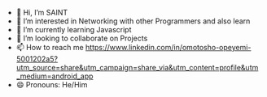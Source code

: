 - 👋 Hi, I’m SAINT
- 👀 I’m interested in Networking with other Programmers and also learn 
- 🌱 I’m currently learning Javascript
- 💞️ I’m looking to collaborate on Projects
- 📫 How to reach me https://www.linkedin.com/in/omotosho-opeyemi-5001202a5?utm_source=share&utm_campaign=share_via&utm_content=profile&utm_medium=android_app
- 😄 Pronouns: He/Him

<!---
IiamSAINT/IiamSAINT is a ✨ special ✨ repository because its `README.md` (this file) appears on your GitHub profile.
You can click the Preview link to take a look at your changes.
--->
